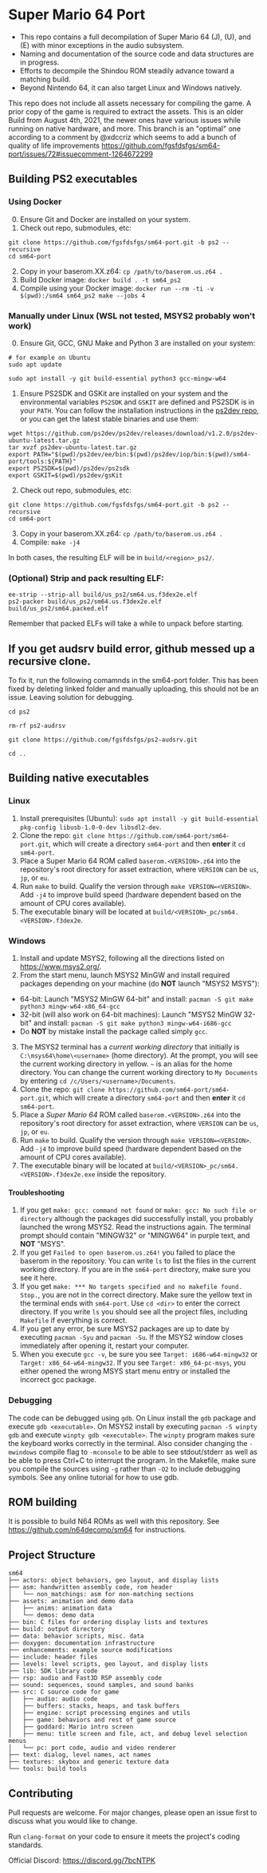 # Super Mario 64 Port

- This repo contains a full decompilation of Super Mario 64 (J), (U), and (E) with minor exceptions in the audio subsystem.
- Naming and documentation of the source code and data structures are in progress.
- Efforts to decompile the Shindou ROM steadily advance toward a matching build.
- Beyond Nintendo 64, it can also target Linux and Windows natively.

This repo does not include all assets necessary for compiling the game.
A prior copy of the game is required to extract the assets.
This is an older Build from August 4th, 2021, the newer ones have various issues while running on native hardware, and more.
This branch is an "optimal" one according to a comment by @xdccriz which seems to add a bunch of quality of life improvements
https://github.com/fgsfdsfgs/sm64-port/issues/72#issuecomment-1264672299

## Building PS2 executables

### Using Docker

0. Ensure Git and Docker are installed on your system.
1. Check out repo, submodules, etc:
```
git clone https://github.com/fgsfdsfgs/sm64-port.git -b ps2 --recursive
cd sm64-port
```
2. Copy in your baserom.XX.z64: `cp /path/to/baserom.us.z64 .`
3. Build Docker image: `docker build . -t sm64_ps2`
4. Compile using your Docker image: `docker run --rm -ti -v $(pwd):/sm64 sm64_ps2 make --jobs 4`

### Manually under Linux (WSL not tested, MSYS2 probably won't work)
0. Ensure Git, GCC, GNU Make and Python 3 are installed on your system:
```
# for example on Ubuntu
sudo apt update

sudo apt install -y git build-essential python3 gcc-mingw-w64
```
1. Ensure PS2SDK and GSKit are installed on your system and the environmental variables `PS2SDK` and `GSKIT` are defined and PS2SDK is in your `PATH`.
You can follow the installation instructions in the [ps2dev repo](https://github.com/ps2dev/ps2dev), or you can get the latest stable binaries and use them:
```
wget https://github.com/ps2dev/ps2dev/releases/download/v1.2.0/ps2dev-ubuntu-latest.tar.gz
tar xvzf ps2dev-ubuntu-latest.tar.gz
export PATH="$(pwd)/ps2dev/ee/bin:$(pwd)/ps2dev/iop/bin:$(pwd)/sm64-port/tools:${PATH}"
export PS2SDK=$(pwd)/ps2dev/ps2sdk
export GSKIT=$(pwd)/ps2dev/gsKit
```
2. Check out repo, submodules, etc:
```
git clone https://github.com/fgsfdsfgs/sm64-port.git -b ps2 --recursive
cd sm64-port
```
3. Copy in your baserom.XX.z64: `cp /path/to/baserom.us.z64 .`
4. Compile: `make -j4`

In both cases, the resulting ELF will be in `build/<region>_ps2/`.

### (Optional) Strip and pack resulting ELF:
```
ee-strip --strip-all build/us_ps2/sm64.us.f3dex2e.elf
ps2-packer build/us_ps2/sm64.us.f3dex2e.elf build/us_ps2/sm64.packed.elf
```
Remember that packed ELFs will take a while to unpack before starting.



## If you get audsrv build error, github messed up a recursive clone. 

To fix it, run the following comamnds in the sm64-port folder. This has been fixed by deleting linked folder and manually uploading, this should not be an issue. Leaving solution for debugging.

```
cd ps2

rm-rf ps2-audrsv

git clone https://github.com/fgsfdsfgs/ps2-audsrv.git

cd ..
```

## Building native executables

### Linux

1. Install prerequisites (Ubuntu): `sudo apt install -y git build-essential pkg-config libusb-1.0-0-dev libsdl2-dev`.
2. Clone the repo: `git clone https://github.com/sm64-port/sm64-port.git`, which will create a directory `sm64-port` and then **enter** it `cd sm64-port`.
3. Place a Super Mario 64 ROM called `baserom.<VERSION>.z64` into the repository's root directory for asset extraction, where `VERSION` can be `us`, `jp`, or `eu`.
4. Run `make` to build. Qualify the version through `make VERSION=<VERSION>`. Add `-j4` to improve build speed (hardware dependent based on the amount of CPU cores available).
5. The executable binary will be located at `build/<VERSION>_pc/sm64.<VERSION>.f3dex2e`.

### Windows

1. Install and update MSYS2, following all the directions listed on https://www.msys2.org/.
2. From the start menu, launch MSYS2 MinGW and install required packages depending on your machine (do **NOT** launch "MSYS2 MSYS"):
  * 64-bit: Launch "MSYS2 MinGW 64-bit" and install: `pacman -S git make python3 mingw-w64-x86_64-gcc`
  * 32-bit (will also work on 64-bit machines): Launch "MSYS2 MinGW 32-bit" and install: `pacman -S git make python3 mingw-w64-i686-gcc`
  * Do **NOT** by mistake install the package called simply `gcc`.
3. The MSYS2 terminal has a _current working directory_ that initially is `C:\msys64\home\<username>` (home directory). At the prompt, you will see the current working directory in yellow. `~` is an alias for the home directory. You can change the current working directory to `My Documents` by entering `cd /c/Users/<username>/Documents`.
4. Clone the repo: `git clone https://github.com/sm64-port/sm64-port.git`, which will create a directory `sm64-port` and then **enter** it `cd sm64-port`.
5. Place a *Super Mario 64* ROM called `baserom.<VERSION>.z64` into the repository's root directory for asset extraction, where `VERSION` can be `us`, `jp`, or `eu`.
6. Run `make` to build. Qualify the version through `make VERSION=<VERSION>`. Add `-j4` to improve build speed (hardware dependent based on the amount of CPU cores available).
7. The executable binary will be located at `build/<VERSION>_pc/sm64.<VERSION>.f3dex2e.exe` inside the repository.

#### Troubleshooting

1. If you get `make: gcc: command not found` or `make: gcc: No such file or directory` although the packages did successfully install, you probably launched the wrong MSYS2. Read the instructions again. The terminal prompt should contain "MINGW32" or "MINGW64" in purple text, and **NOT** "MSYS".
2. If you get `Failed to open baserom.us.z64!` you failed to place the baserom in the repository. You can write `ls` to list the files in the current working directory. If you are in the `sm64-port` directory, make sure you see it here.
3. If you get `make: *** No targets specified and no makefile found. Stop.`, you are not in the correct directory. Make sure the yellow text in the terminal ends with `sm64-port`. Use `cd <dir>` to enter the correct directory. If you write `ls` you should see all the project files, including `Makefile` if everything is correct.
4. If you get any error, be sure MSYS2 packages are up to date by executing `pacman -Syu` and `pacman -Su`. If the MSYS2 window closes immediately after opening it, restart your computer.
5. When you execute `gcc -v`, be sure you see `Target: i686-w64-mingw32` or `Target: x86_64-w64-mingw32`. If you see `Target: x86_64-pc-msys`, you either opened the wrong MSYS start menu entry or installed the incorrect gcc package.

### Debugging

The code can be debugged using `gdb`. On Linux install the `gdb` package and execute `gdb <executable>`. On MSYS2 install by executing `pacman -S winpty gdb` and execute `winpty gdb <executable>`. The `winpty` program makes sure the keyboard works correctly in the terminal. Also consider changing the `-mwindows` compile flag to `-mconsole` to be able to see stdout/stderr as well as be able to press Ctrl+C to interrupt the program. In the Makefile, make sure you compile the sources using `-g` rather than `-O2` to include debugging symbols. See any online tutorial for how to use gdb.

## ROM building

It is possible to build N64 ROMs as well with this repository. See https://github.com/n64decomp/sm64 for instructions.

## Project Structure

```
sm64
├── actors: object behaviors, geo layout, and display lists
├── asm: handwritten assembly code, rom header
│   └── non_matchings: asm for non-matching sections
├── assets: animation and demo data
│   ├── anims: animation data
│   └── demos: demo data
├── bin: C files for ordering display lists and textures
├── build: output directory
├── data: behavior scripts, misc. data
├── doxygen: documentation infrastructure
├── enhancements: example source modifications
├── include: header files
├── levels: level scripts, geo layout, and display lists
├── lib: SDK library code
├── rsp: audio and Fast3D RSP assembly code
├── sound: sequences, sound samples, and sound banks
├── src: C source code for game
│   ├── audio: audio code
│   ├── buffers: stacks, heaps, and task buffers
│   ├── engine: script processing engines and utils
│   ├── game: behaviors and rest of game source
│   ├── goddard: Mario intro screen
│   ├── menu: title screen and file, act, and debug level selection menus
│   └── pc: port code, audio and video renderer
├── text: dialog, level names, act names
├── textures: skybox and generic texture data
└── tools: build tools
```

## Contributing

Pull requests are welcome. For major changes, please open an issue first to
discuss what you would like to change.

Run `clang-format` on your code to ensure it meets the project's coding standards.

Official Discord: https://discord.gg/7bcNTPK
